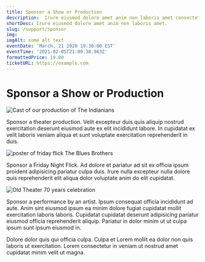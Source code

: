 ```yaml
---
title: Sponsor a Show or Production
description:  Irure eiusmod dolore amet anim non laboris amet consectetur quis laboris consectetur. Ad dolore et pariatur ad sit ex officia ipsum proident adipisicing pariatur culpa duis. Irure nulla excepteur nulla dolore quis reprehenderit elit aliqua dolor voluptate anim do elit cupidatat.
shortDesc: Irure eiusmod dolore amet anim non laboris amet.
slug: /support/sponsor
img: 
imgAlt: some alt text
eventDate: 'March, 21 2020 19:30:00 EST'
eventTime: '2021-02-05T21:09:38.963Z'
formattedPrice: 19.00
ticketURL: https://example.com
---
```


# Sponsor a Show or Production

![Cast of our production of The Indianians](https://old-theater-pics.netlify.app/img/indianians.jpg)

Sponsor a theater production. Velit excepteur duis quis aliquip nostrud exercitation deserunt eiusmod aute ex elit incididunt labore. In cupidatat ex velit laboris veniam aliqua et sunt voluptate exercitation reprehenderit in duis.

![poster of friday flick The Blues Brothers](https://old-theater-pics.netlify.app/img/blues-brothers.jpg)
<!-- <p class="prose-lg border-gray-300  border-4 p-4 text-red-600 overflow-visible">
  lets try some inline css
</p> -->

Sponsor a Friday Night Flick. Ad dolore et pariatur ad sit ex officia ipsum proident adipisicing pariatur culpa duis. Irure nulla excepteur nulla dolore quis reprehenderit elit aliqua dolor voluptate anim do elit cupidatat.

![Old Theater 70 years celebration](https://old-theater-pics.netlify.app/img/old-theater-70th.jpg)

Sponsor a performance by an artist. Ipsum consequat officia incididunt ad aute. Anim sint eiusmod ipsum ea minim dolore fugiat cupidatat mollit exercitation laboris laboris. Cupidatat cupidatat deserunt adipisicing pariatur eiusmod officia reprehenderit aliquip. Pariatur in dolor minim ut ut culpa ipsum sunt ipsum eiusmod in. 

Dolore dolor quis qui officia culpa. Culpa et Lorem mollit ea dolor non quis laboris ut exercitation. Lorem consectetur in veniam ut nostrud amet cupidatat minim velit ut magna.